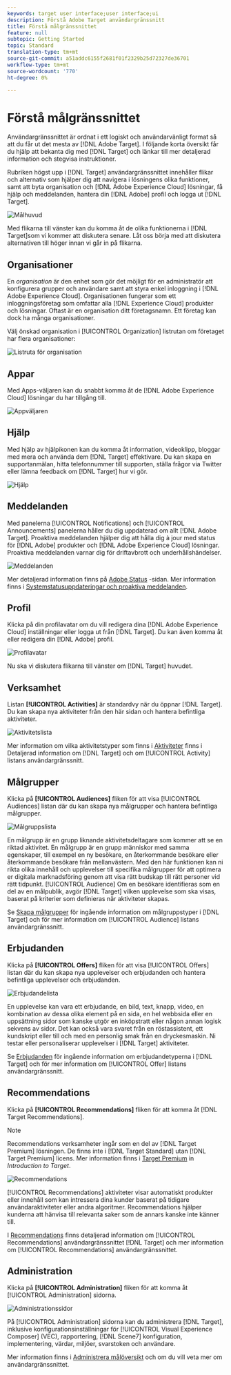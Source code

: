 ```yaml
---
keywords: target user interface;user interface;ui
description: Förstå Adobe Target användargränssnitt
title: Förstå målgränssnittet
feature: null
subtopic: Getting Started
topic: Standard
translation-type: tm+mt
source-git-commit: a51addc6155f2681f01f2329b25d72327de36701
workflow-type: tm+mt
source-wordcount: '770'
ht-degree: 0%

---
```



# Förstå målgränssnittet

Användargränssnittet är ordnat i ett logiskt och användarvänligt format så att du får ut det mesta av [!DNL Adobe Target]. I följande korta översikt får du hjälp att bekanta dig med [!DNL Target] och länkar till mer detaljerad information och stegvisa instruktioner.

Rubriken högst upp i [!DNL Target] användargränssnittet innehåller flikar och alternativ som hjälper dig att navigera i lösningens olika funktioner, samt att byta organisation och [!DNL Adobe Experience Cloud] lösningar, få hjälp och meddelanden, hantera din [!DNL Adobe] profil och logga ut [!DNL Target].

![Målhuvud](/help/c-intro/assets/target-header.png)

Med flikarna till vänster kan du komma åt de olika funktionerna i [!DNL Target]som vi kommer att diskutera senare. Låt oss börja med att diskutera alternativen till höger innan vi går in på flikarna.

## Organisationer

En *organisation* är den enhet som gör det möjligt för en administratör att konfigurera grupper och användare samt att styra enkel inloggning i [!DNL Adobe Experience Cloud]. Organisationen fungerar som ett inloggningsföretag som omfattar alla [!DNL Experience Cloud] produkter och lösningar. Oftast är en organisation ditt företagsnamn. Ett företag kan dock ha många organisationer.

Välj önskad organisation i [!UICONTROL Organization] listrutan om företaget har flera organisationer:

![Listruta för organisation](/help/c-intro/assets/organizations.png)

## Appar

Med Apps-väljaren kan du snabbt komma åt de [!DNL Adobe Experience Cloud] lösningar du har tillgång till.

![Appväljaren](/help/c-intro/assets/apps.png)

## Hjälp

Med hjälp av hjälpikonen kan du komma åt information, videoklipp, bloggar med mera och använda dem [!DNL Target] effektivare. Du kan skapa en supportanmälan, hitta telefonnummer till supporten, ställa frågor via Twitter eller lämna feedback om [!DNL Target] hur vi gör.

![Hjälp](/help/c-intro/assets/help.png)

## Meddelanden

Med panelerna [!UICONTROL Notifications] och [!UICONTROL Announcements] panelerna håller du dig uppdaterad om allt [!DNL Adobe Target]. Proaktiva meddelanden hjälper dig att hålla dig à jour med status för [!DNL Adobe] produkter och [!DNL Adobe Experience Cloud] lösningar. Proaktiva meddelanden varnar dig för driftavbrott och underhållshändelser.

![Meddelanden](/help/c-intro/assets/notifications.png)

Mer detaljerad information finns på [Adobe Status](https://status.adobe.com/) -sidan. Mer information finns i [Systemstatusuppdateringar och proaktiva meddelanden](/help/c-intro/assets/notifications.png).

## Profil

Klicka på din profilavatar om du vill redigera dina [!DNL Adobe Experience Cloud] inställningar eller logga ut från [!DNL Target]. Du kan även komma åt eller redigera din [!DNL Adobe] profil.

![Profilavatar](/help/c-intro/assets/change-language.png)

Nu ska vi diskutera flikarna till vänster om [!DNL Target] huvudet.

## Verksamhet

Listan **[!UICONTROL Activities]** är standardvy när du öppnar [!DNL Target]. Du kan skapa nya aktiviteter från den här sidan och hantera befintliga aktiviteter.

![Aktivitetslista](/help/c-intro/assets/activities-list.png)

Mer information om vilka aktivitetstyper som finns i [Aktiviteter](/help/c-activities/activities.md) finns i Detaljerad information om [!DNL Target] och om [!UICONTROL Activity] listans användargränssnitt.

## Målgrupper

Klicka på **[!UICONTROL Audiences]** fliken för att visa [!UICONTROL Audiences] listan där du kan skapa nya målgrupper och hantera befintliga målgrupper.

![Målgruppslista](/help/c-intro/assets/audience-list.png)

En målgrupp är en grupp liknande aktivitetsdeltagare som kommer att se en riktad aktivitet. En målgrupp är en grupp människor med samma egenskaper, till exempel en ny besökare, en återkommande besökare eller återkommande besökare från mellanvästern. Med den här funktionen kan ni rikta olika innehåll och upplevelser till specifika målgrupper för att optimera er digitala marknadsföring genom att visa rätt budskap till rätt personer vid rätt tidpunkt. [!UICONTROL Audience] Om en besökare identifieras som en del av en målpublik, avgör [!DNL Target] vilken upplevelse som ska visas, baserat på kriterier som definieras när aktiviteter skapas.

Se [Skapa målgrupper](/help/c-target/c-audiences/create-audience.md) för ingående information om målgruppstyper i [!DNL Target] och för mer information om [!UICONTROL Audience] listans användargränssnitt.

## Erbjudanden

Klicka på **[!UICONTROL Offers]** fliken för att visa [!UICONTROL Offers] listan där du kan skapa nya upplevelser och erbjudanden och hantera befintliga upplevelser och erbjudanden.

![Erbjudandelista](/help/c-intro/assets/offers.png)

En upplevelse kan vara ett erbjudande, en bild, text, knapp, video, en kombination av dessa olika element på en sida, en hel webbsida eller en uppsättning sidor som kanske utgör en inköpstratt eller någon annan logisk sekvens av sidor. Det kan också vara svaret från en röstassistent, ett kundskript eller till och med en personlig smak från en dryckesmaskin. Ni testar eller personaliserar upplevelser i [!DNL Target] aktiviteter.

Se [Erbjudanden](/help/c-experiences/c-manage-content/manage-content.md) för ingående information om erbjudandetyperna i [!DNL Target] och för mer information om [!UICONTROL Offer] listans användargränssnitt.

## Recommendations

Klicka på **[!UICONTROL Recommendations]** fliken för att komma åt [!DNL Target Recommendations].

>[!NOTE]
>
>Recommendations verksamheter ingår som en del av [!DNL Target Premium] lösningen. De finns inte i [!DNL Target Standard] utan [!DNL Target Premium] licens. Mer information finns i [Target Premium](/help/c-intro/intro.md#premium) in *Introduction to Target*.

![Recommendations](/help/c-intro/assets/recommendations.png)

[!UICONTROL Recommendations] aktiviteter visar automatiskt produkter eller innehåll som kan intressera dina kunder baserat på tidigare användaraktiviteter eller andra algoritmer. Recommendations hjälper kunderna att hänvisa till relevanta saker som de annars kanske inte känner till.

I [Recommendations](/help/c-recommendations/recommendations.md) finns detaljerad information om [!UICONTROL Recommendations] användargränssnittet [!DNL Target] och mer information om [!UICONTROL Recommendations] användargränssnittet.

## Administration

Klicka på **[!UICONTROL Administration]** fliken för att komma åt [!UICONTROL Administration] sidorna.

![Administrationssidor](/help/c-intro/assets/administration.png)

På [!UICONTROL Administration] sidorna kan du administrera [!DNL Target], inklusive konfigurationsinställningar för [!UICONTROL Visual Experience Composer] (VEC), rapportering, [!DNL Scene7] konfiguration, implementering, värdar, miljöer, svarstoken och användare.

Mer information finns i [Administrera målöversikt](/help/administrating-target/administrating-target.md) och om du vill veta mer om användargränssnittet.
